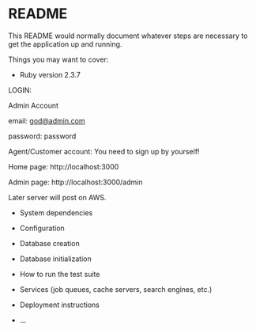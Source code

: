 # README

This README would normally document whatever steps are necessary to get the
application up and running.

Things you may want to cover:

* Ruby version
2.3.7

LOGIN:

Admin Account

email: god@admin.com

password: password

Agent/Customer account:
You need to sign up by yourself!

Home page:
http://localhost:3000

Admin page:
http://localhost:3000/admin

Later server will post on AWS.





* System dependencies

* Configuration

* Database creation

* Database initialization

* How to run the test suite

* Services (job queues, cache servers, search engines, etc.)

* Deployment instructions

* ...
